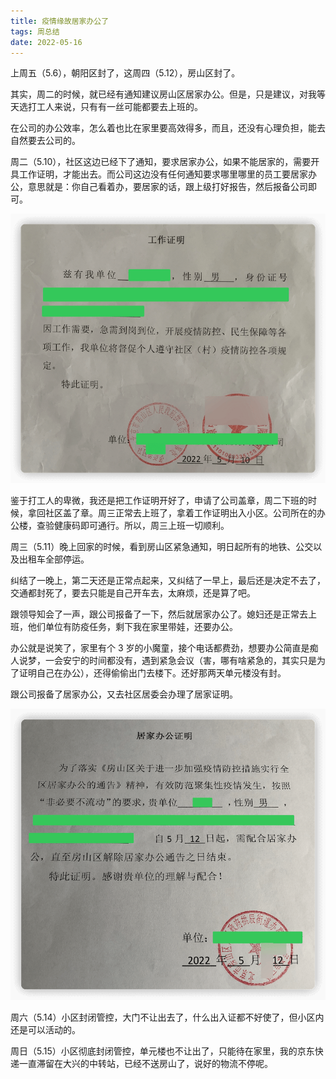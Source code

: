 ```yaml
---
title: 疫情缘故居家办公了
tags: 周总结
date: 2022-05-16
---
```


上周五（5.6），朝阳区封了，这周四（5.12），房山区封了。

其实，周二的时候，就已经有通知建议房山区居家办公。但是，只是建议，对我等天选打工人来说，只有有一丝可能都要去上班的。

<!-- more -->

在公司的办公效率，怎么着也比在家里要高效得多，而且，还没有心理负担，能去自然要去公司的。

周二（5.10），社区这边已经下了通知，要求居家办公，如果不能居家的，需要开具工作证明，才能出去。而公司这边没有任何通知要求哪里哪里的员工要居家办公，意思就是：你自己看着办，要居家的话，跟上级打好报告，然后报备公司即可。

![](/image/2022-05-16-week-summary/image-20220519112934973.png)

鉴于打工人的卑微，我还是把工作证明开好了，申请了公司盖章，周二下班的时候，拿回社区盖了章。周三正常去上班了，拿着工作证明出入小区。公司所在的办公楼，查验健康码即可通行。所以，周三上班一切顺利。

周三（5.11）晚上回家的时候，看到房山区紧急通知，明日起所有的地铁、公交以及出租车全部停运。

纠结了一晚上，第二天还是正常点起来，又纠结了一早上，最后还是决定不去了，交通都封死了，要去只能是自己开车去，太麻烦，还是算了吧。

跟领导知会了一声，跟公司报备了一下，然后就居家办公了。媳妇还是正常去上班，他们单位有防疫任务，剩下我在家里带娃，还要办公。

办公就是说笑了，家里有个 3 岁的小魔童，接个电话都费劲，想要办公简直是痴人说梦，一会安宁的时间都没有，遇到紧急会议（害，哪有啥紧急的，其实只是为了证明自己在办公），还得偷偷出门去楼下。还好那两天单元楼没有封。

跟公司报备了居家办公，又去社区居委会办理了居家证明。

![](/image/2022-05-16-week-summary/image-20220519172528032.png)

周六（5.14）小区封闭管控，大门不让出去了，什么出入证都不好使了，但小区内还是可以活动的。

周日（5.15）小区彻底封闭管控，单元楼也不让出了，只能待在家里，我的京东快递一直滞留在大兴的中转站，已经不送房山了，说好的物流不停呢。

